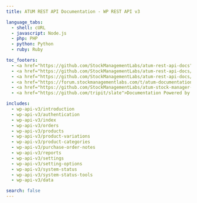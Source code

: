 ```yaml
---
title: ATUM REST API Documentation - WP REST API v3

language_tabs:
  - shell: cURL
  - javascript: Node.js
  - php: PHP
  - python: Python
  - ruby: Ruby

toc_footers:
  - <a href="https://github.com/StockManagementLabs/atum-rest-api-docs">Contributing to ATUM REST API Docs</a>
  - <a href="https://github.com/StockManagementLabs/atum-rest-api-docs/tree/master/includes/api">REST API Source on GitHub</a>
  - <a href="https://github.com/StockManagementLabs/atum-rest-api-docs/issues?labels=API&amp;page=1&amp;state=open">REST API Issues</a>
  - <a href="https://forum.stockmanagementlabs.com/t/atum-documentation">ATUM Documentation</a>
  - <a href="https://github.com/StockManagementLabs/atum-stock-manager-for-woocommerce">ATUM Repository</a>
  - <a href="https://github.com/tripit/slate">Documentation Powered by Slate</a>

includes:
  - wp-api-v3/introduction
  - wp-api-v3/authentication
  - wp-api-v3/index
  - wp-api-v3/orders
  - wp-api-v3/products
  - wp-api-v3/product-variations  
  - wp-api-v3/product-categories  
  - wp-api-v3/purchase-order-notes 
  - wp-api-v3/reports 
  - wp-api-v3/settings
  - wp-api-v3/setting-options  
  - wp-api-v3/system-status
  - wp-api-v3/system-status-tools
  - wp-api-v3/data

search: false
---
```

